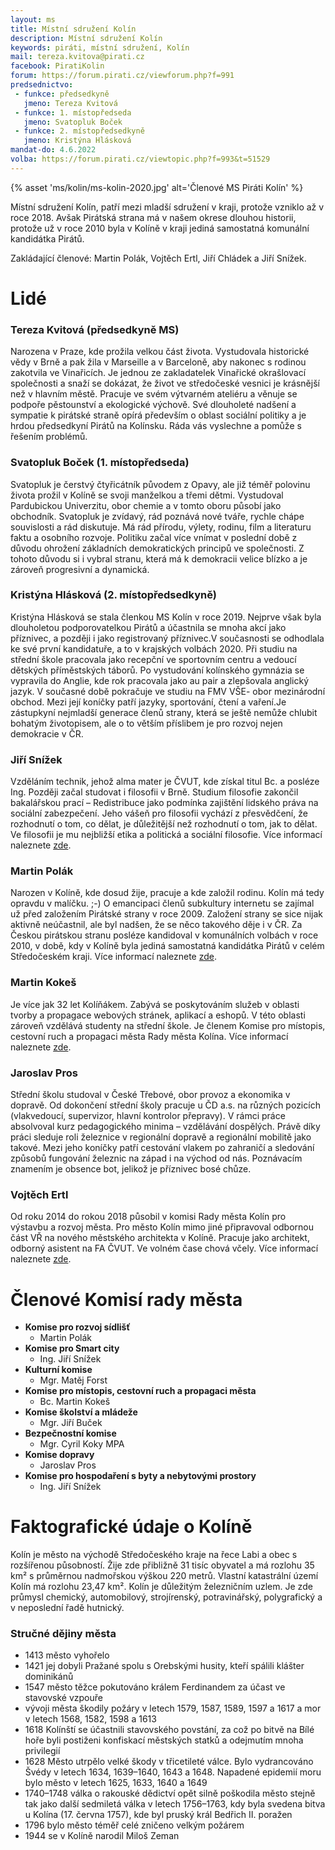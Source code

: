 ```yaml
---
layout: ms
title: Místní sdružení Kolín
description: Místní sdružení Kolín
keywords: piráti, místní sdružení, Kolín
mail: tereza.kvitova@pirati.cz
facebook: PiratiKolin
forum: https://forum.pirati.cz/viewforum.php?f=991
predsednictvo:
 - funkce: předsedkyně
   jmeno: Tereza Kvitová
 - funkce: 1. místopředseda
   jmeno: Svatopluk Boček
 - funkce: 2. místopředsedkyně
   jmeno: Kristýna Hlásková
mandat-do: 4.6.2022
volba: https://forum.pirati.cz/viewtopic.php?f=993&t=51529
---
```

{% asset 'ms/kolin/ms-kolin-2020.jpg' alt='Členové MS Piráti Kolín' %}

Místní sdružení Kolín, patří mezi mladší sdružení v kraji, protože vzniklo až v roce 2018. Avšak Pirátská strana má v našem okrese dlouhou historii, protože už v roce 2010 byla v Kolíně v kraji jediná samostatná komunální kandidátka Pirátů.

Zakládající členové: Martin Polák, Vojtěch Ertl, Jiří Chládek a Jiří Snížek.

# Lidé

### Tereza Kvitová (předsedkyně MS)

Narozena v Praze, kde prožila velkou část života. Vystudovala historické vědy v Brně a pak žila v Marseille a v Barceloně, aby nakonec s rodinou zakotvila ve Vinařicích. Je jednou ze zakladatelek Vinařické okrašlovací společnosti a snaží se dokázat, že život ve středočeské vesnici je krásnější než v hlavním městě. Pracuje ve svém výtvarném ateliéru a věnuje se podpoře pěstounství a ekologické výchově. Své dlouholeté nadšení a sympatie k pirátské straně opírá především o oblast sociální politiky a je hrdou předsedkyní Pirátů na Kolínsku. Ráda vás vyslechne a pomůže s řešením problémů.

### Svatopluk Boček (1. místopředseda)
Svatopluk je čerstvý čtyřicátník původem z Opavy, ale již téměř polovinu života prožil v Kolíně se svoji manželkou a třemi dětmi. Vystudoval Pardubickou Univerzitu, obor chemie a v tomto oboru působí jako obchodník. Svatopluk je zvídavý, rád poznává nové tváře, rychle chápe souvislosti a rád diskutuje. Má rád přírodu, výlety, rodinu, film a literaturu faktu a osobního rozvoje. Politiku začal více vnímat v poslední době z důvodu ohrožení základních demokratických principů ve společnosti. Z tohoto důvodu si i vybral stranu, která má k demokracii velice blízko a je zároveň progresivní a dynamická.

### Kristýna Hlásková (2. místopředsedkyně)

Kristýna Hlásková se stala členkou MS Kolín v roce 2019. Nejprve však byla dlouholetou podporovatelkou Pirátů a účastnila se mnoha akcí jako příznivec, a později i jako registrovaný příznivec.V současnosti se odhodlala ke své první kandidatuře, a to v krajských volbách 2020. Při studiu na střední škole pracovala jako recepční ve sportovním centru a vedoucí dětských příměstských táborů. Po vystudování kolínského gymnázia se vypravila do Anglie, kde rok pracovala jako au pair a zlepšovala anglický jazyk. V současné době pokračuje ve studiu na FMV VŠE- obor mezinárodní obchod. Mezi její koníčky patří jazyky, sportování, čtení a vaření.Je zástupkyní nejmladší generace členů strany, která se ještě nemůže chlubit bohatým životopisem, ale o to větším příslibem je pro rozvoj nejen demokracie v ČR.

### Jiří Snížek

Vzděláním technik, jehož alma mater je ČVUT, kde získal titul Bc. a posléze Ing. Později začal studovat i filosofii v Brně. Studium filosofie zakončil bakalářskou prací – Redistribuce jako podmínka zajištění lidského práva na sociální zabezpečení. Jeho vášeň pro filosofii vychází z přesvědčení, že rozhodnutí o tom, co dělat, je důležitější než rozhodnutí o tom, jak to dělat. Ve filosofii je mu nejbližší etika a politická a sociální filosofie. Více informací naleznete [zde](https://stredocesky.pirati.cz/lide/jiri-snizek/).

### Martin Polák

Narozen v Kolíně, kde dosud žije, pracuje a kde založil rodinu. Kolín má tedy opravdu v malíčku. ;-) O emancipaci členů subkultury internetu se zajímal už před založením Pirátské strany v roce 2009. Založení strany se sice nijak aktivně neúčastnil, ale byl nadšen, že se něco takového děje i v ČR. Za Českou pirátskou stranu posléze kandidoval v komunálních volbách v roce 2010, v době, kdy v Kolíně byla jediná samostatná kandidátka Pirátů v celém Středočeském kraji. Více informací naleznete [zde](https://wiki.pirati.cz/lide/martin_polak).

### Martin Kokeš

Je více jak 32 let Kolíňákem. Zabývá se poskytováním služeb v oblasti tvorby  a propagace webových stránek, aplikací a eshopů. V této oblasti zároveň vzdělává studenty na střední škole. Je členem Komise pro místopis, cestovní ruch a propagaci města Rady města Kolína. Více informací naleznete [zde](https://stredocesky.pirati.cz/lide/martin-kokes/).

### Jaroslav Pros

Střední školu studoval v České Třebové, obor provoz a ekonomika v dopravě. Od dokončení střední školy pracuje u ČD a.s. na různých pozicích (vlakvedoucí, supervizor, hlavní kontrolor přepravy). V rámci práce absolvoval kurz pedagogického minima – vzdělávání dospělých. Právě díky práci sleduje roli železnice v regionální dopravě a regionální mobilitě jako takové. Mezi jeho koníčky patří cestování vlakem po zahraničí a sledování způsobů fungování železnic na západ i na východ od nás. Poznávacím znamením je obsence bot, jelikož je příznivec bosé chůze.

### Vojtěch Ertl

Od roku 2014 do rokou 2018 působil v komisi Rady města Kolín pro výstavbu a rozvoj města. Pro město Kolín mimo jiné připravoval odbornou část VŘ na nového městského architekta v Kolíně. Pracuje jako architekt, odborný asistent na FA ČVUT. Ve volném čase chová včely. Více informací naleznete [zde](https://stredocesky.pirati.cz/lide/vojtech-ertl/).

# Členové Komisí rady města

* **Komise pro rozvoj sídlišť**
  * Martin Polák
* **Komise pro Smart city**
  * Ing. Jiří Snížek
* **Kulturní komise**
  * Mgr. Matěj Forst
* **Komise pro místopis, cestovní ruch a propagaci města**
  * Bc. Martin Kokeš
* **Komise školství a mládeže**
  * Mgr. Jiří Buček
* **Bezpečnostní komise**
  * Mgr. Cyril Koky MPA
* **Komise dopravy**
  * Jaroslav Pros
* **Komise pro hospodaření s byty a nebytovými prostory**
  * Ing. Jiří Snížek

# Faktografické údaje o Kolíně

Kolín je město na východě Středočeského kraje na řece Labi a obec s rozšířenou působností. Žije zde přibližně 31 tisíc obyvatel a má rozlohu 35 km² s průměrnou nadmořskou výškou 220 metrů. Vlastní katastrální území Kolín má rozlohu 23,47 km². Kolín je důležitým železničním uzlem. Je zde průmysl chemický, automobilový, strojírenský, potravinářský, polygrafický a v neposlední řadě hutnický.

### Stručné dějiny města

* 1413 město vyhořelo
* 1421 jej dobyli Pražané spolu s Orebskými husity, kteří spálili klášter dominikánů
* 1547 město těžce pokutováno králem Ferdinandem za účast ve stavovské vzpouře
* vývoji města škodily požáry v letech 1579, 1587, 1589, 1597 a 1617 a mor v letech 1568, 1582, 1598 a 1613
* 1618 Kolínští se účastnili stavovského povstání, za což po bitvě na Bílé hoře byli postiženi konfiskací městských statků a odejmutím mnoha privilegií
* 1628 Město utrpělo velké škody v třicetileté válce. Bylo vydrancováno Švédy v letech 1634, 1639–1640, 1643 a 1648. Napadené epidemií moru bylo město v letech 1625, 1633, 1640 a 1649
* 1740–1748 válka o rakouské dědictví opět silně poškodila město stejně tak jako další sedmiletá válka v letech 1756–1763, kdy byla svedena bitva u Kolína (17. června 1757), kde byl pruský král Bedřich II. poražen
* 1796 bylo město téměř celé zničeno velkým požárem
* 1944 se v Kolíně narodil Miloš Zeman
